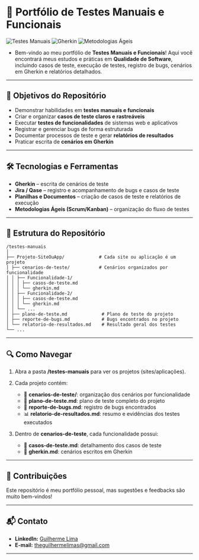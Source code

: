 # 🧪 Portfólio de Testes Manuais e Funcionais

![Testes Manuais](https://img.shields.io/badge/Testes%20Manuais-Functional%20QA-blue)
![Gherkin](https://img.shields.io/badge/Gherkin-Behavioral%20Testing-orange)
![Metodologias Ágeis](https://img.shields.io/badge/Agile-Kanban%20|%20Scrum-green)

- Bem-vindo ao meu portfólio de **Testes Manuais e Funcionais**! Aqui você encontrará meus estudos e práticas em **Qualidade de Software**, incluindo casos de teste, execução de testes, registro de bugs, cenários em Gherkin e relatórios detalhados.

---

## 🎯 Objetivos do Repositório

- Demonstrar habilidades em **testes manuais e funcionais**  
- Criar e organizar **casos de teste claros e rastreáveis**  
- Executar **testes de funcionalidades** de sistemas web e aplicativos  
- Registrar e gerenciar bugs de forma estruturada  
- Documentar processos de teste e gerar **relatórios de resultados**  
- Praticar escrita de **cenários em Gherkin**

---

## 🛠 Tecnologias e Ferramentas

- **Gherkin** – escrita de cenários de teste  
- **Jira / Qase** – registro e acompanhamento de bugs e casos de teste  
- **Planilhas e Documentos** – criação de casos de teste e relatórios de execução  
- **Metodologias Ágeis (Scrum/Kanban)** – organização do fluxo de testes

---

## 📂 Estrutura do Repositório

```
/testes-manuais
│
├── Projeto-SiteOuApp/             # Cada site ou aplicação é um projeto
│ ├── cenarios-de-teste/           # Cenários organizados por funcionalidade
│ │ ├── Funcionalidade-1/
│ │ │ ├── casos-de-teste.md
│ │ │ └── gherkin.md
│ │ ├── Funcionalidade-2/
│ │ │ ├── casos-de-teste.md
│ │ │ └── gherkin.md
│ │ └── ...
│ ├── plano-de-teste.md             # Plano de teste do projeto
│ ├── reporte-de-bugs.md            # Bugs encontrados no projeto
│ └── relatorio-de-resultados.md    # Resultado geral dos testes
└── ...
```

---

## 🔍 Como Navegar

1. Abra a pasta **/testes-manuais** para ver os projetos (sites/aplicações).
   
2. Cada projeto contém:
   - 📁 **cenarios-de-teste/**: organização dos cenários por funcionalidade  
   - 📄 **plano-de-teste.md**: plano de teste completo do projeto  
   - 🐞 **reporte-de-bugs.md**: registro de bugs encontrados  
   - 📊 **relatorio-de-resultados.md**: resumo e evidências dos testes executados
       
3. Dentro de **cenarios-de-teste**, cada funcionalidade possui:
   - 📝 **casos-de-teste.md**: detalhamento dos casos de teste  
   - 📜 **gherkin.md**: cenários escritos em Gherkin  

---

## 🤝 Contribuições

Este repositório é meu portfólio pessoal, mas sugestões e feedbacks são muito bem-vindos!  

---

## 📬 Contato

- **LinkedIn:** [Guilherme Lima](https://www.linkedin.com/in/guilhermelima-qa)  
- **E-mail:** theguilhermelimas@gmail.com

---
